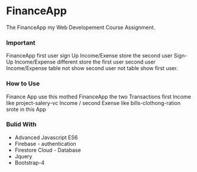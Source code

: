 # FinanceApp
The FinanceApp my Web Developement Course Assignment.

### Important
FinanceApp first user sign Up Income/Exense store the second user Sign-Up Income/Expense different store the first user second user Income/Expense table not show second user not table show first user.   

### How to Use
Finance App use this mothed FinanceApp the two Transactions first Income like project-salery-vc Income / second Exense like bills-clothong-ration srote in this App

### Bulid With
- Advanced Javascript ES6
- Firebase - authentication
- Firestore Cloud - Database
- Jquery
- Bootstrap-4
